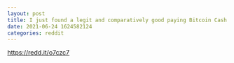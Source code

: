 ```yaml
--- 
layout: post 
title: I just found a legit and comparatively good paying Bitcoin Cash faucet. 
date: 2021-06-24 1624582124 
categories: reddit 
--- 
```

https://redd.it/o7czc7